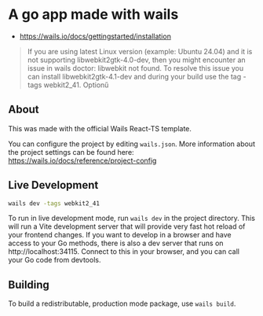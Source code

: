 # A go app made with wails

- https://wails.io/docs/gettingstarted/installation

> If you are using latest Linux version (example: Ubuntu 24.04) and it is not supporting libwebkit2gtk-4.0-dev, then you might encounter an issue in wails doctor: libwebkit not found. To resolve this issue you can install libwebkit2gtk-4.1-dev and during your build use the tag -tags webkit2_41.
Optionű

## About

This was made with the official Wails React-TS template.

You can configure the project by editing `wails.json`. More information about the project settings can be found
here: https://wails.io/docs/reference/project-config

## Live Development

```bash
wails dev -tags webkit2_41
```

To run in live development mode, run `wails dev` in the project directory. This will run a Vite development
server that will provide very fast hot reload of your frontend changes. If you want to develop in a browser
and have access to your Go methods, there is also a dev server that runs on http://localhost:34115. Connect
to this in your browser, and you can call your Go code from devtools.

## Building

To build a redistributable, production mode package, use `wails build`.
